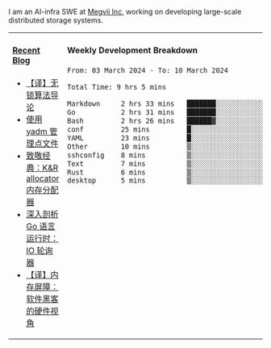 I am an AI-infra SWE at [Megvii Inc](https://en.megvii.com/), working on developing large-scale distributed storage systems.

<table width="960px">
<tr>
<td valign="top" width="50%">

#### <a href="https://www.kongjun18.me" target="_blank">Recent Blog</a>

<!-- BLOG-POST-LIST:START -->
- [【译】无锁算法导论](https://kongjun18.github.io/posts/2023/07/14/)
- [使用 yadm 管理点文件](https://kongjun18.github.io/posts/2023/04/07/)
- [致敬经典：K&amp;R allocator 内存分配器](https://kongjun18.github.io/posts/2022/12/12/)
- [深入剖析 Go 语言运行时：IO 轮询器](https://kongjun18.github.io/posts/2022/11/21/)
- [【译】内存屏障：软件黑客的硬件视角](https://kongjun18.github.io/posts/2022/11/03/)
<!-- BLOG-POST-LIST:END -->

</td>
<td valign="top" width="50%">

#### Weekly Development Breakdown

<!--START_SECTION:waka-->

```txt
From: 03 March 2024 - To: 10 March 2024

Total Time: 9 hrs 5 mins

Markdown     2 hrs 33 mins   ███████░░░░░░░░░░░░░░░░░░   28.05 %
Go           2 hrs 31 mins   ███████░░░░░░░░░░░░░░░░░░   27.72 %
Bash         2 hrs 26 mins   ██████▓░░░░░░░░░░░░░░░░░░   26.92 %
conf         25 mins         █░░░░░░░░░░░░░░░░░░░░░░░░   04.61 %
YAML         23 mins         █░░░░░░░░░░░░░░░░░░░░░░░░   04.31 %
Other        10 mins         ▒░░░░░░░░░░░░░░░░░░░░░░░░   01.84 %
sshconfig    8 mins          ▒░░░░░░░░░░░░░░░░░░░░░░░░   01.63 %
Text         7 mins          ▒░░░░░░░░░░░░░░░░░░░░░░░░   01.34 %
Rust         6 mins          ▒░░░░░░░░░░░░░░░░░░░░░░░░   01.17 %
desktop      5 mins          ▒░░░░░░░░░░░░░░░░░░░░░░░░   01.05 %
```

<!--END_SECTION:waka-->
</td>
</tr>

</table>
